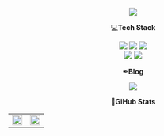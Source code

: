 <p align=center>
  <img src="https://capsule-render.vercel.app/api?type=waving&height=250&text=Front%20End%20Developer!&animation=fadeIn&fontAlign=50&fontAlignY=40&color=gradient" />
</p>

<p align=center>💻<b>Tech Stack</b></p>

<p align='center'>
  <img src="https://img.shields.io/badge/HTML-E34F26?style=for-the-badge&logo=HTML5&logoColor=white">
  <img src="https://img.shields.io/badge/CSS-1572B6?style=for-the-badge&logo=CSS3&logoColor=white">
  <img src="https://img.shields.io/badge/Git-F05032?style=for-the-badge&logo=Git&logoColor=white">
  <br/>
  <img src="https://img.shields.io/badge/Javascript-F7DF1E?style=for-the-badge&logo=Javascript&logoColor=white">
  <img src="https://img.shields.io/badge/React-61DAFB?style=for-the-badge&logo=React&logoColor=white">
</p>

<p align=center>✒<b>Blog</b></p>

<p align='center'>
  <a href="https://velog.io/@wonxx777">
    <img src="https://img.shields.io/badge/Velog-20C997?style=for-the-badge&logo=Velog&logoColor=white">
  </a>
</p>

<p align=center>📅<b>GiHub Stats</b></p>

<table align=center>
  <tbody>
    <tr>
      <td width="50%">
        <img align=center src=https://github-readme-stats.vercel.app/api?username=WonYongWan&show_icons=true&theme=transparent&hide_border=true style="width:100%;"/>
      </td>
      <td width="50%">
        <img align=center src=https://github-readme-stats.vercel.app/api/top-langs/?username=WonYongWan&layout=compact&hide_border=true style="width:100%;"/>
      </td>
    </tr>
  </tbody>
</table>
